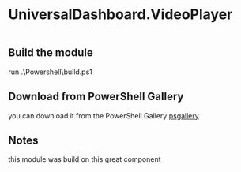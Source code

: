 # UniversalDashboard.VideoPlayer

![]()
## Build the module
run .\Powershell\build.ps1

## Download from PowerShell Gallery
you can download it from the PowerShell Gallery
[psgallery]()
## Notes
this module was build on this great component 
